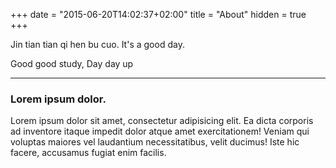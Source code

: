 +++
date = "2015-06-20T14:02:37+02:00"
title = "About"
hidden = true
+++

Jin tian tian qi hen bu cuo. It's a good day.

Good good study, Day day up

***

### Lorem ipsum dolor.

Lorem ipsum dolor sit amet, consectetur adipisicing elit. Ea dicta corporis ad inventore itaque impedit dolor atque amet exercitationem! Veniam qui voluptas maiores vel laudantium necessitatibus, velit ducimus! Iste hic facere, accusamus fugiat enim facilis.
